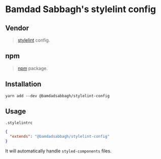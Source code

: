 # Bamdad Sabbagh's stylelint config

## Vendor

> [stylelint](https://www.stylelint.io/) config.

## npm

> [npm](https://www.npmjs.com/package/@bamdadsabbagh/stylelint-config) package.

## Installation

```shell
yarn add --dev @bamdadsabbagh/stylelint-config
```

## Usage

`.stylelintrc`

```json
{
  "extends": "@bamdadsabbagh/stylelint-config"
}
```

It will automatically handle `styled-components` files.
